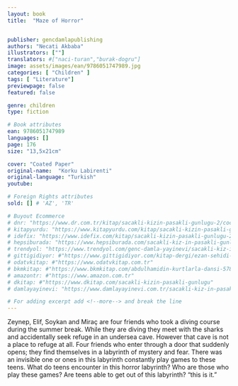 ```yaml
---
layout: book
title:  "Maze of Horror"


publisher: gencdamlapublishing
authors: "Necati Akbaba"
illustrators: [""]
translators: #["naci-turan","burak-dogru"]
image: assets/images/ean/9786051747989.jpg
categories: [ "Children" ]
tags: [ "Literature"]
previewpage: false
featured: false

genre: children
type: fiction

# Book attributes
ean: 9786051747989
languages: []
page: 176
size: "13,5x21cm"

cover: "Coated Paper"
original-name:  "Korku Labirenti"
original-language: "Turkish"
youtube:

# Foreign Rights attributes
sold: [] # 'AZ', 'TR'

# Buyout Ecommerce
# dnr: "https://www.dr.com.tr/kitap/sacakli-kizin-pasakli-gunlugu-2/cocuk-ve-genclik/genclik-10-yas/roman-oyku/urunno=0001893059001"
# kitapyurdu: "https://www.kitapyurdu.com/kitap/sacakli-kizin-pasakli-gunlugu-2-/560122.html&filter_name=Sa%C3%A7akl%C4%B1+K%C4%B1z%27%C4%B1n+Pasakl%C4%B1+G%C3%BCnl%C3%BC%C4%9F%C3%BC+2"
# idefix: "https://www.idefix.com/kitap/sacakli-kizin-pasakli-gunlugu-2/cocuk-ve-genclik/genclik-10-yas/roman-oyku/urunno=0001893059001"
# hepsiburada: "https://www.hepsiburada.com/sacakli-kiz-in-pasakli-gunlugu-2-damla-yayinevi-p-HBV000012ER86"
# trendyol: "https://www.trendyol.com/genc-damla-yayinevi/sacakli-kiz-in-pasakli-gunlugu-2-p-54825777"
# gittigidiyor: #"https://www.gittigidiyor.com/kitap-dergi/ezan-sehidi-adnan-menderes_pdp_732728793"
# odatvkitap: #"https://www.odatvkitap.com.tr"
# bkmkitap: #"https://www.bkmkitap.com/abdulhamidin-kurtlarla-dansi-578226"
# amazontr: #"https://www.amazon.com.tr"
# dkitap: #"https://www.dkitap.com/sacakli-kizin-pasakli-gunlugu"
# damlayayinevi: "https://www.damlayayinevi.com.tr/sacakli-kiz-in-pasakli-gunlugu-2-bu-iste-bi-terslik-var"

# For adding excerpt add <!--more--> and break the line
---
```

Zeynep, Elif, Soykan and Miraç are four friends who took a diving
course during the summer break. While they are diving they meet
with the sharks and accidentally seek refuge in an undersea cave.
However that cave is not a place to refuge at all. Four friends who
enter through a door that suddenly opens; they find themselves in a
labyrinth of mystery and fear. There was an invisible one or ones in
this labyrinth constantly play games to these teens. What do teens
encounter in this horror labyrinth? Who are those who play these
games? Are teens able to get out of this labyrinth?
“this is it.”
<!--more--> 

